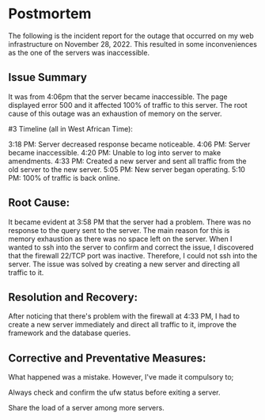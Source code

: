 # Postmortem
The following is the incident report for the outage that occurred on my web infrastructure on  November 28, 2022. This resulted in some inconveniences as the one of the servers was inaccessible.


## Issue Summary

It was from 4:06pm that the server became inaccessible. The page displayed error 500 and it affected 100% of traffic to this server. The root cause of this outage was an exhaustion of memory on the server. 


#3 Timeline (all in West African Time):

3:18 PM: Server decreased response became noticeable.
4:06 PM: Server became inaccessible.
4:20 PM: Unable to log into server to make amendments.
4:33 PM: Created a new server and sent all traffic from the old server to the new server.
5:05 PM: New server began operating.
5:10 PM: 100% of traffic is back online.


## Root Cause:

It became evident at 3:58 PM that the server had a problem. There was no response to the query sent to the server. The main reason for this is memory exhaustion as there was no space left on the server. When I wanted to ssh into the server to confirm and correct the issue, I discovered that the firewall 22/TCP port was inactive. Therefore, I could not ssh into the server. The issue was solved by creating a new server and directing all traffic to it. 

## Resolution and Recovery:

After noticing that there's problem with the firewall at 4:33 PM, I had to create a new server immediately and direct all traffic to it, improve the framework and the database queries. 


## Corrective and Preventative Measures:

What happened was a mistake. However, I've made it compulsory to;

Always check and confirm the ufw status before exiting a server.

Share the load of a server among more servers. 



